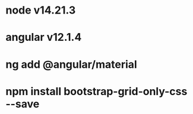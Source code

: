 # node v14.21.3
# angular v12.1.4
# ng add @angular/material
# npm install bootstrap-grid-only-css --save
